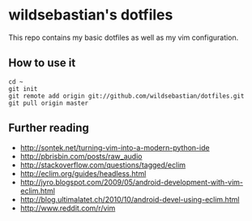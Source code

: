 wildsebastian's dotfiles
===================

This repo contains my basic dotfiles as well as my vim configuration.

How to use it
-------------

    cd ~
    git init
    git remote add origin git://github.com/wildsebastian/dotfiles.git
    git pull origin master

Further reading
---------------

 * http://sontek.net/turning-vim-into-a-modern-python-ide
 * http://pbrisbin.com/posts/raw_audio
 * http://stackoverflow.com/questions/tagged/eclim
 * http://eclim.org/guides/headless.html
 * http://jyro.blogspot.com/2009/05/android-development-with-vim-eclim.html
 * http://blog.ultimalatet.ch/2010/10/android-devel-using-eclim.html
 * http://www.reddit.com/r/vim

